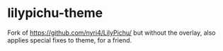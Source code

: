 # lilypichu-theme
Fork of https://github.com/nyri4/LilyPichu/ but without the overlay, also applies special fixes to theme, for a friend.
